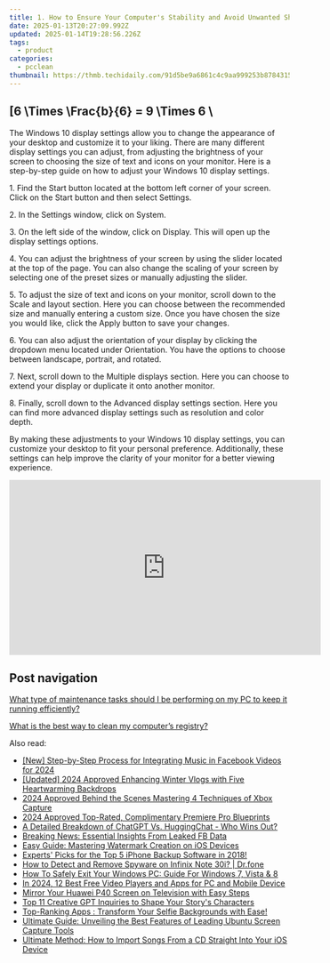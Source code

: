 ```yaml
---
title: 1. How to Ensure Your Computer's Stability and Avoid Unwanted Shutdowns - Expert Tips From YL Computing
date: 2025-01-13T20:27:09.992Z
updated: 2025-01-14T19:28:56.226Z
tags:
  - product
categories:
  - pcclean
thumbnail: https://thmb.techidaily.com/91d5be9a6861c4c9aa999253b8784315fe4d3aae2f0511baeab6c403517618b1.jpg
---
```


## \[6 \Times \Frac{b}{6} = 9 \Times 6 \

The Windows 10 display settings allow you to change the appearance of your desktop and customize it to your liking. There are many different display settings you can adjust, from adjusting the brightness of your screen to choosing the size of text and icons on your monitor. Here is a step-by-step guide on how to adjust your Windows 10 display settings. 

1\. Find the Start button located at the bottom left corner of your screen. Click on the Start button and then select Settings.

2\. In the Settings window, click on System.

3\. On the left side of the window, click on Display. This will open up the display settings options. 

4\. You can adjust the brightness of your screen by using the slider located at the top of the page. You can also change the scaling of your screen by selecting one of the preset sizes or manually adjusting the slider.

5\. To adjust the size of text and icons on your monitor, scroll down to the Scale and layout section. Here you can choose between the recommended size and manually entering a custom size. Once you have chosen the size you would like, click the Apply button to save your changes.

6\. You can also adjust the orientation of your display by clicking the dropdown menu located under Orientation. You have the options to choose between landscape, portrait, and rotated.

7\. Next, scroll down to the Multiple displays section. Here you can choose to extend your display or duplicate it onto another monitor.

8\. Finally, scroll down to the Advanced display settings section. Here you can find more advanced display settings such as resolution and color depth. 

By making these adjustments to your Windows 10 display settings, you can customize your desktop to fit your personal preference. Additionally, these settings can help improve the clarity of your monitor for a better viewing experience.

<!-- affiliate ads begin -->
<iframe width="560" height="315" src="https://www.youtube.com/embed/jpdGEJJwMLY?si=eKgXOPpNeYvYKcel" title="YouTube video player" frameborder="0" allow="accelerometer; autoplay; clipboard-write; encrypted-media; gyroscope; picture-in-picture; web-share" referrerpolicy="strict-origin-when-cross-origin" allowfullscreen></iframe>
<!-- affiliate ads end -->

## Post navigation

[What type of maintenance tasks should I be performing on my PC to keep it running efficiently?](https://tools.techidaily.com/pcclean/products/)

[What is the best way to clean my computer’s registry?](https://tools.techidaily.com/pcclean/products/)

<ins class="adsbygoogle"
     style="display:block"
     data-ad-format="autorelaxed"
     data-ad-client="ca-pub-7571918770474297"
     data-ad-slot="1223367746"></ins>

<ins class="adsbygoogle"
     style="display:block"
     data-ad-client="ca-pub-7571918770474297"
     data-ad-slot="8358498916"
     data-ad-format="auto"
     data-full-width-responsive="true"></ins>

<span class="atpl-alsoreadstyle">Also read:</span>
<div><ul>
<li><a href="https://facebook-video-content.techidaily.com/new-step-by-step-process-for-integrating-music-in-facebook-videos-for-2024/"><u>[New] Step-by-Step Process for Integrating Music in Facebook Videos for 2024</u></a></li>
<li><a href="https://facebook-video-footage.techidaily.com/updated-2024-approved-enhancing-winter-vlogs-with-five-heartwarming-backdrops/"><u>[Updated] 2024 Approved Enhancing Winter Vlogs with Five Heartwarming Backdrops</u></a></li>
<li><a href="https://visual-screen-recording.techidaily.com/2024-approved-behind-the-scenes-mastering-4-techniques-of-xbox-capture/"><u>2024 Approved Behind the Scenes Mastering 4 Techniques of Xbox Capture</u></a></li>
<li><a href="https://fox-http.techidaily.com/2024-approved-top-rated-complimentary-premiere-pro-blueprints/"><u>2024 Approved Top-Rated, Complimentary Premiere Pro Blueprints</u></a></li>
<li><a href="https://tech-hub.techidaily.com/a-detailed-breakdown-of-chatgpt-vs-huggingchat-who-wins-out/"><u>A Detailed Breakdown of ChatGPT Vs. HuggingChat - Who Wins Out?</u></a></li>
<li><a href="https://facebook.techidaily.com/breaking-news-essential-insights-from-leaked-fb-data/"><u>Breaking News: Essential Insights From Leaked FB Data</u></a></li>
<li><a href="https://win-exclusive.techidaily.com/easy-guide-mastering-watermark-creation-on-ios-devices/"><u>Easy Guide: Mastering Watermark Creation on iOS Devices</u></a></li>
<li><a href="https://win-exclusive.techidaily.com/experts-picks-for-the-top-5-iphone-backup-software-in-2018/"><u>Experts' Picks for the Top 5 iPhone Backup Software in 2018!</u></a></li>
<li><a href="https://android-location-track.techidaily.com/how-to-detect-and-remove-spyware-on-infinix-note-30i-drfone-by-drfone-virtual-android/"><u>How to Detect and Remove Spyware on Infinix Note 30i? | Dr.fone</u></a></li>
<li><a href="https://win-exclusive.techidaily.com/how-to-safely-exit-your-windows-pc-guide-for-windows-7-vista-and-8/"><u>How To Safely Exit Your Windows PC: Guide For Windows 7, Vista & 8</u></a></li>
<li><a href="https://article-knowledge.techidaily.com/in-2024-12-best-free-video-players-and-apps-for-pc-and-mobile-device/"><u>In 2024, 12 Best Free Video Players and Apps for PC and Mobile Device</u></a></li>
<li><a href="https://win-exclusive.techidaily.com/mirror-your-huawei-p40-screen-on-television-with-easy-steps/"><u>Mirror Your Huawei P40 Screen on Television with Easy Steps</u></a></li>
<li><a href="https://tech-savvy.techidaily.com/top-11-creative-gpt-inquiries-to-shape-your-storys-characters/"><u>Top 11 Creative GPT Inquiries to Shape Your Story's Characters</u></a></li>
<li><a href="https://win-exclusive.techidaily.com/top-ranking-apps-transform-your-selfie-backgrounds-with-ease/"><u>Top-Ranking Apps : Transform Your Selfie Backgrounds with Ease!</u></a></li>
<li><a href="https://win-exclusive.techidaily.com/ultimate-guide-unveiling-the-best-features-of-leading-ubuntu-screen-capture-tools/"><u>Ultimate Guide: Unveiling the Best Features of Leading Ubuntu Screen Capture Tools</u></a></li>
<li><a href="https://win-exclusive.techidaily.com/ultimate-method-how-to-import-songs-from-a-cd-straight-into-your-ios-device/"><u>Ultimate Method: How to Import Songs From a CD Straight Into Your iOS Device</u></a></li>
</ul></div>


